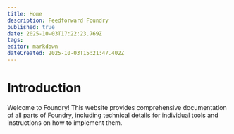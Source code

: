 ```yaml
---
title: Home
description: Feedforward Foundry
published: true
date: 2025-10-03T17:22:23.769Z
tags: 
editor: markdown
dateCreated: 2025-10-03T15:21:47.402Z
---
```


# Introduction

Welcome to Foundry! This website provides comprehensive documentation of all parts of Foundry, including technical details for individual tools and instructions on how to implement them.